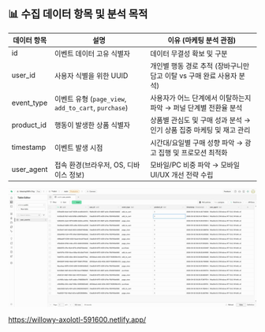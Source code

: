## 📊 수집 데이터 항목 및 분석 목적

| 데이터 항목  | 설명 | 이유 (마케팅 분석 관점) |
|--------------|------|--------------------------|
| id | 이벤트 데이터 고유 식별자 | 데이터 무결성 확보 및 구분 |
| user_id | 사용자 식별을 위한 UUID | 개인별 행동 경로 추적 (장바구니만 담고 이탈 vs 구매 완료 사용자 분석) |
| event_type | 이벤트 유형 (`page_view`, `add_to_cart`, `purchase`) | 사용자가 어느 단계에서 이탈하는지 파악 → 퍼널 단계별 전환율 분석 |
| product_id | 행동이 발생한 상품 식별자 | 상품별 관심도 및 구매 성과 분석 → 인기 상품 집중 마케팅 및 재고 관리 |
| timestamp | 이벤트 발생 시점 | 시간대/요일별 구매 성향 파악 → 광고 집행 및 프로모션 최적화 |
| user_agent | 접속 환경(브라우저, OS, 디바이스 정보) | 모바일/PC 비중 파악 → 모바일 UI/UX 개선 전략 수립 |

![data.jpg](https://github.com/blessing1818/Web/blob/main/data.jpg)

https://willowy-axolotl-591600.netlify.app/